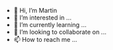 - 👋 Hi, I’m Martin
- 👀 I’m interested in ...
- 🌱 I’m currently learning ...
- 💞️ I’m looking to collaborate on ...
- 📫 How to reach me ...

<!---
GMSMMoeller/GMSMMoeller is a ✨ special ✨ repository because its `README.md` (this file) appears on your GitHub profile.
You can click the Preview link to take a look at your changes.
--->
